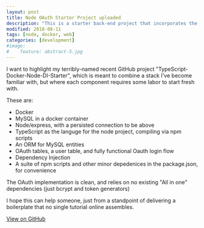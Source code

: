 ```yaml
---
layout: post
title: Node OAuth Starter Project uploaded
description: "This is a starter back-end project that incorporates the following frameworks and libraries to build a OAuth 2 server"
modified: 2018-08-11
tags: [node, docker, web]
categories: [development]
#image:
#    feature: abstract-5.jpg
---
```


I want to highlight my terribly-named recent GitHub project "TypeScript-Docker-Node-DI-Starter", which is meant to combine a stack I've become familiar with, but where each component requires some labor to start fresh with.

These are:
- Docker
- MySQL in a docker container
- Node/express, with a persisted connection to be above
- TypeScript as the languge for the node project, compiling via npm scripts
- An ORM for MySQL entities
- OAuth tables, a user table, and fully functional Oauth login flow
- Dependency Injection
- A suite of npm scripts and other minor depedenices in the package.json, for convenience

The OAuth implementation is clean, and relies on no existing "All in one" dependencies (just bcrypt and token generators)

I hope this can help someone, just from a standpoint of delivering a boilerplate that no single tutorial online assembles.

[View on GitHub](https://github.com/jdodsoncollins/TypeScript-Docker-Node-DI-Starter)
